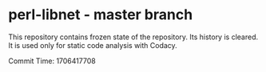 # perl-libnet - master branch

This repository contains frozen state of the repository.
Its history is cleared. It is used only for static code
analysis with Codacy.

Commit Time: 1706417708